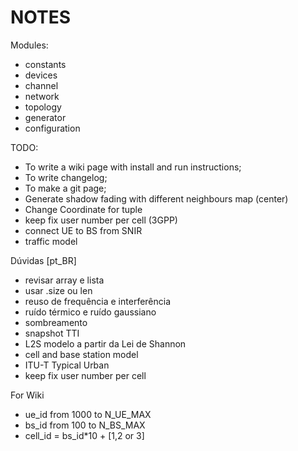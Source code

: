 # NOTES

Modules:

* constants
* devices
* channel
* network
* topology
* generator
* configuration

TODO:

* To write a wiki page with install and run instructions;
* To write changelog;
* To make a git page;
* Generate shadow fading with different neighbours map (center)
* Change Coordinate for tuple
* keep fix user number per cell (3GPP)
* connect UE to BS from SNIR
* traffic model

Dúvidas [pt_BR]

* revisar array e lista
* usar .size ou len
* reuso de frequência e interferência
* ruído térmico e ruído gaussiano
* sombreamento
* snapshot TTI
* L2S modelo a partir da Lei de Shannon
* cell and base station model
* ITU-T Typical Urban
* keep fix user number per cell

For Wiki
* ue_id from 1000 to N_UE_MAX
* bs_id from 100 to N_BS_MAX
* cell_id = bs_id*10 + [1,2 or 3]
